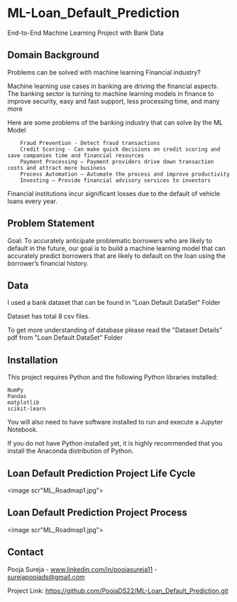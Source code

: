 # ML-Loan_Default_Prediction
End-to-End Machine Learning Project with Bank Data

## Domain Background

Problems can be solved with machine learning Financial industry?

Machine learning use cases in banking are driving the financial aspects. The banking sector is turning to machine learning models in finance to improve security, easy and fast support, less processing time, and many more

Here are some problems of the banking industry that can solve by the ML Model

        Fraud Prevention - Detect fraud transactions
	    Credit Scoring - Can make quick decisions on credit scoring and save companies time and financial resources
	    Payment Processing – Payment providers drive down transaction costs and attract more business 
	    Process Automation – Automate the process and improve productivity
	    Investing – Provide financial advisory services to investors


Financial institutions incur significant losses due to the default of vehicle loans every year.

## Problem Statement

Goal: To accurately anticipate problematic borrowers who are likely to default in the future, our goal is to build a machine learning model that can accurately predict borrowers that are likely to default on the loan using the borrower’s financial history.


## Data

I used a bank dataset that can be found in "Loan Default DataSet" Folder

Dataset has total 8 csv files. 

To get more understanding of database please read the "Dataset Details" pdf from "Loan Default DataSet" Folder

## Installation
This project requires Python and the following Python libraries installed:

    NumPy
    Pandas
    matplotlib
    scikit-learn

You will also need to have software installed to run and execute a Jupyter Notebook.

If you do not have Python installed yet, it is highly recommended that you install the Anaconda distribution of Python.


## Loan Default Prediction Project Life Cycle
<image scr"ML_Roadmap1.jpg">

## Loan Default Prediction Project Process
<image scr"ML_Roadmap1.jpg">


## Contact

Pooja Sureja - www.linkedin.com/in/poojasureja11 - surejapoojads@gmail.com

Project Link: https://github.com/PoojaDS22/ML-Loan_Default_Prediction.git

